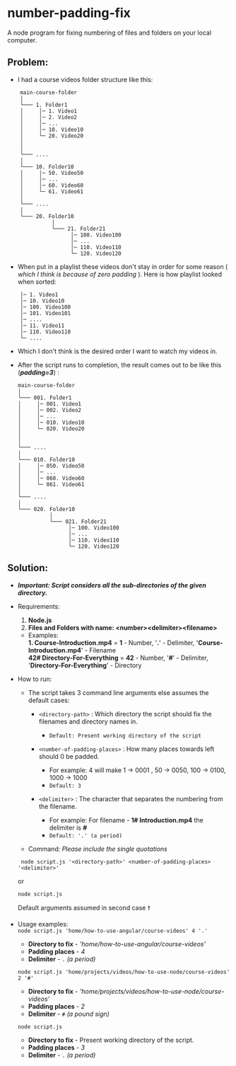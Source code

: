 # number-padding-fix
A node program for fixing numbering of files and folders on your local computer.  

## Problem:       
- I had a course videos folder structure like this:
```  
    main-course-folder
    │    
    └─── 1. Folder1
    │     │─ 1. Video1   
    │     │─ 2. Video2 
    │     │─ ...  
    │     │─ 10. Video10
    │     └─ 20. Video20
    │
    │
    └─── ....
    │
    └─── 10. Folder10
    │     │─ 50. Video50 
    │     │─ ...  
    │     │─ 60. Video60
    │     └─ 61. Video61
    │
    └─── ....
    │
    └─── 20. Folder10
              │
              └─── 21. Folder21
                    │─ 100. Video100 
                    │─ ...  
                    │─ 110. Video110
                    └─ 120. Video120
``` 

- When put in a playlist these videos don't stay in order for some reason ( *which I think is because of zero padding* ). Here is how playlist looked when sorted:
```
    │─ 1. Video1
    │─ 10. Video10
    │─ 100. Video100
    │─ 101. Video101
    │─ ....
    │─ 11. Video11
    │─ 110. Video110
    └─ ....
```

- Which I don't think is the desired order I want to watch my videos in.

- After the script runs to completion, the result comes out to be like this (__*padding=3*__) :
    ```  
    main-course-folder
    │    
    └─── 001. Folder1
    │     │─ 001. Video1   
    │     │─ 002. Video2 
    │     │─ ...  
    │     │─ 010. Video10
    │     └─ 020. Video20
    │
    │
    └─── ....
    │
    └─── 010. Folder10
    │     │─ 050. Video50 
    │     │─ ...  
    │     │─ 060. Video60
    │     └─ 061. Video61
    │
    └─── ....
    │
    └─── 020. Folder10
              │
              └─── 021. Folder21
                    │─ 100. Video100 
                    │─ ...  
                    │─ 110. Video110
                    └─ 120. Video120
    ```

## Solution:
- __*Important: Script considers all the sub-directories of the given directory.*__  
- Requirements:   
  1. **Node.js**
  2. **Files and Folders with name: \<number\>\<delimiter\>\<filename\>**  
  - Examples:  
    **1. Course-Introduction.mp4**  = **1** - Number, '**.**' - Delimiter, '**Course-Introduction.mp4**' - Filename   
    **42# Directory-For-Everything**  = **42** - Number, '**#**' - Delimiter, '**Directory-For-Everything**' - Directory  
- How to run:
   - The script takes 3 command line arguments else assumes the default cases:  
        - `<directory-path>` : Which directory the script should fix the filenames and directory names in.  
            - `Default: Present working directory of the script`    
            
        - `<number-of-padding-places>` : How many places towards left should 0 be padded.  
            - For example: 4 will make 1 -> 0001 , 50 -> 0050, 100 -> 0100, 1000 -> 1000  
            - `Default: 3`    

        - `<delimiter>` : The character that separates the numbering from the filename.  
            - For example: For filename - **1# Introduction.mp4** the delimiter is **#**  
            - `Default: '.' (a period)`
   
   - Command: *Please include the single quotations*
   ```shell
    node script.js '<directory-path>' <number-of-padding-places> '<delimiter>'  
    ```
    or
    ```shell
    node script.js  
    ```
    Default arguments assumed in second case 🠕

- Usage examples:  
    `node script.js 'home/how-to-use-angular/course-videos' 4 '.'`  
    - **Directory to fix** - *'home/how-to-use-angular/course-videos'*  
    - **Padding places** - *4*
    - **Delimiter** - ` . ` *(a period)*  

    `node script.js 'home/projects/videos/how-to-use-node/course-videos' 2 '#'`  
    - **Directory to fix** - *'home/projects/videos/how-to-use-node/course-videos'*  
    - **Padding places** - *2*
    - **Delimiter** - ` # ` *(a pound sign)*  

    `node script.js`  
    - **Directory to fix** - Present working directory of the script.  
    - **Padding places** - *3*
    - **Delimiter** - ` . ` *(a period)*  
    